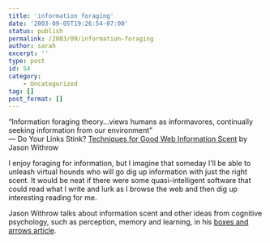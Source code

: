 ```yaml
---
title: 'information foraging'
date: '2003-09-05T19:26:54-07:00'
status: publish
permalink: /2003/09/information-foraging
author: sarah
excerpt: ''
type: post
id: 54
category:
    - Uncategorized
tag: []
post_format: []
---
```

“Information foraging theory…views humans as informavores, continually seeking information from our environment”  
— Do Your Links Stink? [Techniques for Good Web Information Scent](http://www.asis.org/Bulletin/Jun-02/withrow.html) by Jason Withrow

I enjoy foraging for information, but I imagine that someday I’ll be able to unleash virtual hounds who will go dig up information with just the right scent. It would be neat if there were some quasi-intelligent software that could read what I write and lurk as I browse the web and then dig up interesting reading for me.

Jason Withrow talks about information scent and other ideas from cognitive psychology, such as perception, memory and learning, in his [boxes and arrows article](http://www.boxesandarrows.com/archives/cognitive_psychology_ia_from_theory_to_practice.php).